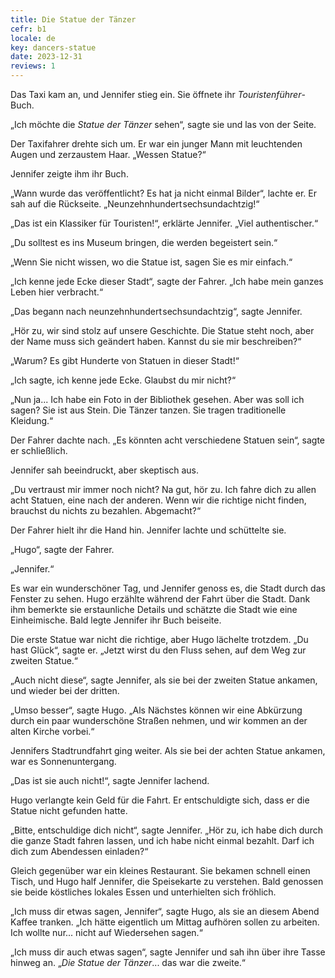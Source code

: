 ```yaml
---
title: Die Statue der Tänzer
cefr: b1
locale: de
key: dancers-statue
date: 2023-12-31
reviews: 1
---
```


Das Taxi kam an, und Jennifer stieg ein. Sie öffnete ihr *Touristenführer*-Buch.

„Ich möchte die *Statue der Tänzer* sehen“, sagte sie und las von der Seite.

Der Taxifahrer drehte sich um. Er war ein junger Mann mit leuchtenden Augen und zerzaustem Haar. „Wessen Statue?“

Jennifer zeigte ihm ihr Buch.

„Wann wurde das veröffentlicht? Es hat ja nicht einmal Bilder“, lachte er. Er sah auf die Rückseite. „Neunzehnhundert sechsundachtzig!“

„Das ist ein Klassiker für Touristen!“, erklärte Jennifer. „Viel authentischer.“

„Du solltest es ins Museum bringen, die werden begeistert sein.“

„Wenn Sie nicht wissen, wo die Statue ist, sagen Sie es mir einfach.“

„Ich kenne jede Ecke dieser Stadt“, sagte der Fahrer. „Ich habe mein ganzes Leben hier verbracht.“

„Das begann nach neunzehnhundert sechsundachtzig“, sagte Jennifer.

„Hör zu, wir sind stolz auf unsere Geschichte. Die Statue steht noch, aber der Name muss sich geändert haben. Kannst du sie mir beschreiben?“

„Warum? Es gibt Hunderte von Statuen in dieser Stadt!“

„Ich sagte, ich kenne jede Ecke. Glaubst du mir nicht?“

„Nun ja... Ich habe ein Foto in der Bibliothek gesehen. Aber was soll ich sagen? Sie ist aus Stein. Die Tänzer tanzen. Sie tragen traditionelle Kleidung.“

Der Fahrer dachte nach. „Es könnten acht verschiedene Statuen sein“, sagte er schließlich.

Jennifer sah beeindruckt, aber skeptisch aus.

„Du vertraust mir immer noch nicht? Na gut, hör zu. Ich fahre dich zu allen acht Statuen, eine nach der anderen. Wenn wir die richtige nicht finden, brauchst du nichts zu bezahlen. Abgemacht?“

Der Fahrer hielt ihr die Hand hin. Jennifer lachte und schüttelte sie.

„Hugo“, sagte der Fahrer.

„Jennifer.“

Es war ein wunderschöner Tag, und Jennifer genoss es, die Stadt durch das Fenster zu sehen. Hugo erzählte während der Fahrt über die Stadt. Dank ihm bemerkte sie erstaunliche Details und schätzte die Stadt wie eine Einheimische. Bald legte Jennifer ihr Buch beiseite.

Die erste Statue war nicht die richtige, aber Hugo lächelte trotzdem. „Du hast Glück“, sagte er. „Jetzt wirst du den Fluss sehen, auf dem Weg zur zweiten Statue.“

„Auch nicht diese“, sagte Jennifer, als sie bei der zweiten Statue ankamen, und wieder bei der dritten.

„Umso besser“, sagte Hugo. „Als Nächstes können wir eine Abkürzung durch ein paar wunderschöne Straßen nehmen, und wir kommen an der alten Kirche vorbei.“

Jennifers Stadtrundfahrt ging weiter. Als sie bei der achten Statue ankamen, war es Sonnenuntergang.

„Das ist sie auch nicht!“, sagte Jennifer lachend.

Hugo verlangte kein Geld für die Fahrt. Er entschuldigte sich, dass er die Statue nicht gefunden hatte.

„Bitte, entschuldige dich nicht“, sagte Jennifer. „Hör zu, ich habe dich durch die ganze Stadt fahren lassen, und ich habe nicht einmal bezahlt. Darf ich dich zum Abendessen einladen?“

Gleich gegenüber war ein kleines Restaurant. Sie bekamen schnell einen Tisch, und Hugo half Jennifer, die Speisekarte zu verstehen. Bald genossen sie beide köstliches lokales Essen und unterhielten sich fröhlich.

„Ich muss dir etwas sagen, Jennifer“, sagte Hugo, als sie an diesem Abend Kaffee tranken. „Ich hätte eigentlich um Mittag aufhören sollen zu arbeiten. Ich wollte nur... nicht auf Wiedersehen sagen.“

„Ich muss dir auch etwas sagen“, sagte Jennifer und sah ihn über ihre Tasse hinweg an. „*Die Statue der Tänzer*... das war die zweite.“